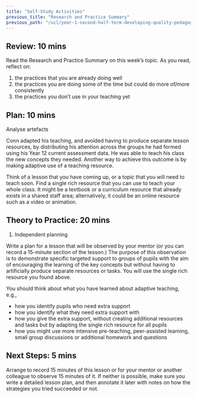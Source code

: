 ```yaml
---
title: "Self-Study Activities"
previous_title: "Research and Practice Summary"
previous_path: "/ucl/year-1-second-half-term-developing-quality-pedagogy-part-2/spring-week-3-ect-research-and-practice-summary"
---
```


## Review: 10 mins

Read the Research and Practice Summary on this week’s topic. As you read, reflect on:

1. the practices that you are already doing well
2. the practices you are doing some of the time but could do more of/more consistently
3. the practices you don’t use in your teaching yet

## Plan: 10 mins

Analyse artefacts

Conn adapted his teaching, and avoided having to produce separate lesson resources, by distributing his attention across the groups he had formed using his Year 12 current assessment data. He was able to teach his class the new concepts they needed. Another way to achieve this outcome is by making adaptive use of a teaching resource.

Think of a lesson that you have coming up, or a topic that you will need to teach soon. Find a single rich resource that you can use to teach your whole class. It might be a textbook or a curriculum resource that already exists in a shared staff area; alternatively, it could be an online resource such as a video or animation.

## Theory to Practice: 20 mins

1. Independent planning

Write a plan for a lesson that will be observed by your mentor (or you can record a 15-minute section of the lesson.) The purpose of this observation is to demonstrate specific targeted support to groups of pupils with the aim of encouraging the learning of the key concepts but without having to artificially produce separate resources or tasks. You will use the single rich resource you found above.

You should think about what you have learned about adaptive teaching, e.g.,

- how you identify pupils who need extra support
- how you identify what they need extra support with
- how you give the extra support, without creating additional resources and tasks but by adapting the single rich resource for all pupils
- how you might use more intensive pre-teaching, peer-assisted learning, small group discussions or additional homework and questions

## Next Steps: 5 mins

Arrange to record 15 minutes of this lesson or for your mentor or another colleague to observe 15 minutes of it. If neither is possible, make sure you write a detailed lesson plan, and then annotate it later with notes on how the strategies you tried succeeded or not.

